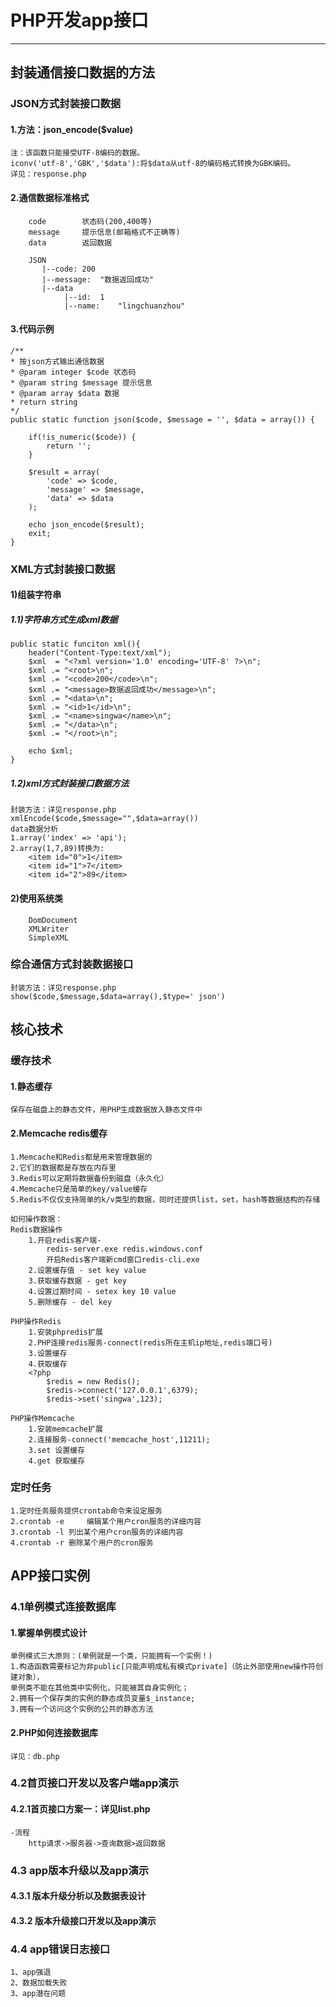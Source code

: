 # PHP开发app接口
***
## 封装通信接口数据的方法
### JSON方式封装接口数据
#### 1.方法：json_encode($value)
	注：该函数只能接受UTF-8编码的数据。
	iconv('utf-8','GBK','$data'):将$data从utf-8的编码格式转换为GBK编码。
	详见：response.php

#### 2.通信数据标准格式
		code		状态码(200,400等)
		message		提示信息(邮箱格式不正确等)
		data		返回数据
	
		JSON
		   |--code:	200
		   |--message:	"数据返回成功"
		   |--data
		   		|--id:	1
		   		|--name:	"lingchuanzhou"
#### 3.代码示例
	/**
	* 按json方式输出通信数据
	* @param integer $code 状态码
	* @param string $message 提示信息
	* @param array $data 数据
	* return string
	*/
	public static function json($code, $message = '', $data = array()) {
		
		if(!is_numeric($code)) {
			return '';
		}

		$result = array(
			'code' => $code,
			'message' => $message,
			'data' => $data
		);

		echo json_encode($result);
		exit;
	}
	
### XML方式封装接口数据
#### 1)组装字符串
##### 1.1)字符串方式生成xml数据
	public static funciton xml(){
		header("Content-Type:text/xml");
		$xml  = "<?xml version='1.0' encoding='UTF-8' ?>\n";
		$xml .= "<root>\n";
		$xml .= "<code>200</code>\n";
		$xml .= "<message>数据返回成功</message>\n";
		$xml .= "<data>\n";
		$xml .= "<id>1</id>\n";
		$xml .= "<name>singwa</name>\n";
		$xml .= "</data>\n";
		$xml .= "</root>\n";
	
		echo $xml;
	}
 
##### 1.2)xml方式封装接口数据方法
	封装方法：详见response.php
	xmlEncode($code,$message="",$data=array())
	data数据分析
	1.array('index' => 'api');
	2.array(1,7,89)转换为:
		<item id="0">1</item>
		<item id="1">7</item>
		<item id="2">89</item>
		
#### 2)使用系统类
		DomDocument
		XMLWriter
		SimpleXML
### 综合通信方式封装数据接口
	封装方法：详见response.php
	show($code,$message,$data=array(),$type=' json')

## 核心技术
### 缓存技术
#### 1.静态缓存
	保存在磁盘上的静态文件，用PHP生成数据放入静态文件中
#### 2.Memcache redis缓存
	1.Memcache和Redis都是用来管理数据的
	2.它们的数据都是存放在内存里
	3.Redis可以定期将数据备份到磁盘（永久化）
	4.Memcache只是简单的key/value缓存
	5.Redis不仅仅支持简单的k/v类型的数据，同时还提供list，set，hash等数据结构的存储

	如何操作数据：
	Redis数据操作
		1.开启redis客户端-
			redis-server.exe redis.windows.conf
			开启Redis客户端新cmd窗口redis-cli.exe
		2.设置缓存值 - set key value
		3.获取缓存数据 - get key
		4.设置过期时间 - setex key 10 value
		5.删除缓存 - del key
		
	PHP操作Redis
		1.安装phpredis扩展
		2.PHP连接redis服务-connect(redis所在主机ip地址,redis端口号)
		3.设置缓存
		4.获取缓存
		<?php
			$redis = new Redis();
			$redis->connect('127.0.0.1',6379);
			$redis->set('singwa',123);
		
	PHP操作Memcache
		1.安装memcache扩展
		2.连接服务-connect('memcache_host',11211);
		3.set 设置缓存
		4.get 获取缓存



### 定时任务
	1.定时任务服务提供crontab命令来设定服务
	2.crontab -e	 编辑某个用户cron服务的详细内容
	3.crontab -l 列出某个用户cron服务的详细内容
	4.crontab -r 删除某个用户的cron服务


## APP接口实例

### 4.1单例模式连接数据库
#### 1.掌握单例模式设计
	单例模式三大原则：(单例就是一个类，只能拥有一个实例！)
	1.构造函数需要标记为非public[只能声明成私有模式private]（防止外部使用new操作符创建对象），
	单例类不能在其他类中实例化，只能被其自身实例化；
	2.拥有一个保存类的实例的静态成员变量$_instance;
	3.拥有一个访问这个实例的公共的静态方法
#### 2.PHP如何连接数据库
	详见：db.php

### 4.2首页接口开发以及客户端app演示
#### 4.2.1首页接口方案一：详见list.php
	-流程
		http请求->服务器->查询数据>返回数据
### 4.3 app版本升级以及app演示
#### 4.3.1 版本升级分析以及数据表设计
#### 4.3.2 版本升级接口开发以及app演示
### 4.4 app错误日志接口
	1、app强退
	2、数据加载失败
	3、app潜在问题
	